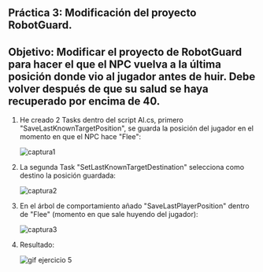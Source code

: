 ## Práctica 3: Modificación del proyecto RobotGuard.
## Objetivo: Modificar el proyecto de RobotGuard para hacer el que el NPC vuelva a la última posición donde vio al jugador antes de huir. Debe volver después de que su salud se haya recuperado por encima de 40.

1. He creado 2 Tasks dentro del script AI.cs, primero "SaveLastKnownTargetPosition", se guarda la posición del jugador en el momento en que el NPC hace "Flee":

      ![captura1](/gifs/Captura1.png)
      
2. La segunda Task "SetLastKnownTargetDestination" selecciona como destino la posición guardada:

      ![captura2](/gifs/Captura2.png)
   
3. En el árbol de comportamiento añado "SaveLastPlayerPosition" dentro de "Flee" (momento en que sale huyendo del jugador):
       
      ![captura3](/gifs/Captura3.png)
       
4. Resultado:

      ![gif ejercicio 5](/gifs/gif.gif)
      

